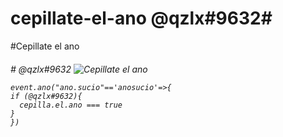 # cepillate-el-ano @qzlx#9632#
#Cepillate el ano<h6> #
@qzlx#9632
![Cepillate el ano](https://avatars.githubusercontent.com/u/61841575?s=96&v=4)

```
event.ano("ano.sucio"=='anosucio'=>{
if (@qzlx#9632){
  cepilla.el.ano === true
}
})

```
